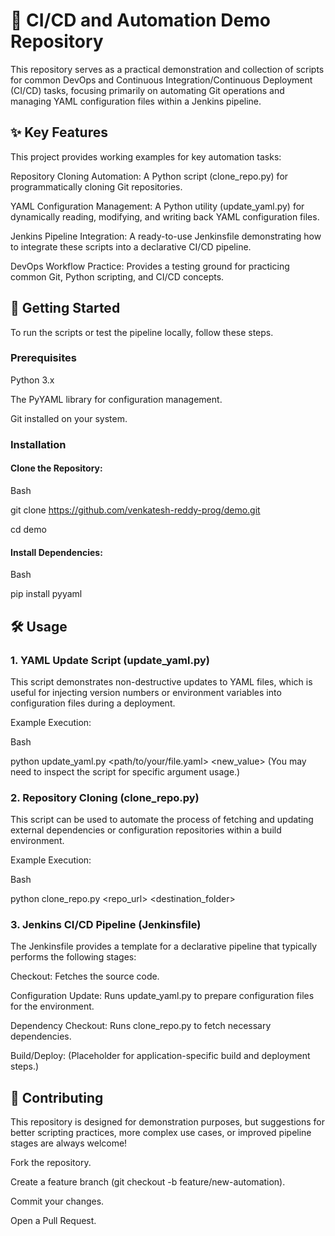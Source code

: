 # 🤖 CI/CD and Automation Demo Repository

This repository serves as a practical demonstration and collection of scripts for common DevOps and Continuous Integration/Continuous Deployment (CI/CD) tasks, focusing primarily on automating Git operations and managing YAML configuration files within a Jenkins pipeline.

## ✨ Key Features

This project provides working examples for key automation tasks:

Repository Cloning Automation: A Python script (clone_repo.py) for programmatically cloning Git repositories.

YAML Configuration Management: A Python utility (update_yaml.py) for dynamically reading, modifying, and writing back YAML configuration files.

Jenkins Pipeline Integration: A ready-to-use Jenkinsfile demonstrating how to integrate these scripts into a declarative CI/CD pipeline.

DevOps Workflow Practice: Provides a testing ground for practicing common Git, Python scripting, and CI/CD concepts.

## 🚀 Getting Started

To run the scripts or test the pipeline locally, follow these steps.

### Prerequisites

Python 3.x

The PyYAML library for configuration management.

Git installed on your system.

### Installation

#### Clone the Repository:

Bash

git clone https://github.com/venkatesh-reddy-prog/demo.git

cd demo

#### Install Dependencies:

Bash

pip install pyyaml

## 🛠️ Usage

### 1. YAML Update Script (update_yaml.py)
This script demonstrates non-destructive updates to YAML files, which is useful for injecting version numbers or environment variables into configuration files during a deployment.

Example Execution:

Bash

python update_yaml.py <path/to/your/file.yaml> <key> <new_value>
(You may need to inspect the script for specific argument usage.)

### 2. Repository Cloning (clone_repo.py)
This script can be used to automate the process of fetching and updating external dependencies or configuration repositories within a build environment.

Example Execution:

Bash

python clone_repo.py <repo_url> <destination_folder>

### 3. Jenkins CI/CD Pipeline (Jenkinsfile)
   
The Jenkinsfile provides a template for a declarative pipeline that typically performs the following stages:

Checkout: Fetches the source code.

Configuration Update: Runs update_yaml.py to prepare configuration files for the environment.

Dependency Checkout: Runs clone_repo.py to fetch necessary dependencies.

Build/Deploy: (Placeholder for application-specific build and deployment steps.)

## 🤝 Contributing
This repository is designed for demonstration purposes, but suggestions for better scripting practices, more complex use cases, or improved pipeline stages are always welcome!

Fork the repository.

Create a feature branch (git checkout -b feature/new-automation).

Commit your changes.

Open a Pull Request.

